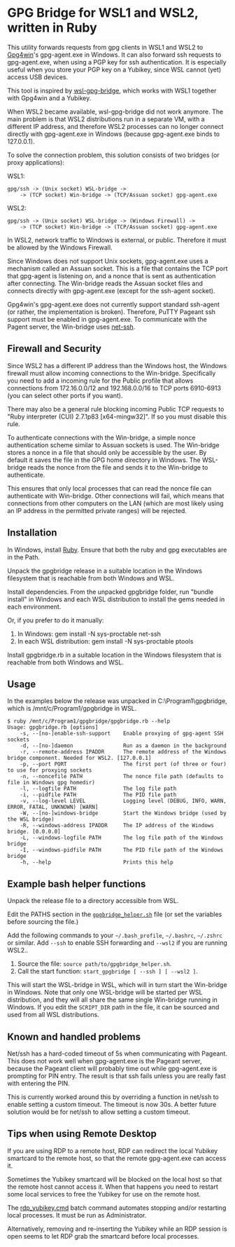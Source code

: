 # GPG Bridge for WSL1 and WSL2, written in Ruby

This utility forwards requests from gpg clients in WSL1 and WSL2 to
[Gpg4win](https://gpg4win.org/)'s gpg-agent.exe in Windows. It can also
forward ssh requests to gpg-agent.exe, when using a PGP key for ssh
authentication. It is especially useful when you store your PGP key on a
Yubikey, since WSL cannot (yet) access USB devices.

This tool is inspired by
[wsl-gpg-bridge](https://github.com/Riebart/wsl-gpg-bridge), which works
with WSL1 together with Gpg4win and a Yubikey.

When WSL2 became available, wsl-gpg-bridge did not work anymore. The main
problem is that WSL2 distributions run in a separate VM, with a different
IP address, and therefore WSL2 processes can no longer connect directly
with gpg-agent.exe in Windows (because gpg-agent.exe binds to 127.0.0.1).

To solve the connection problem, this solution consists of two bridges (or
proxy applications):

WSL1:

```
gpg/ssh -> (Unix socket) WSL-bridge ->
    -> (TCP socket) Win-bridge -> (TCP/Assuan socket) gpg-agent.exe
```

WSL2:

```
gpg/ssh -> (Unix socket) WSL-bridge -> (Windows Firewall) ->
    -> (TCP socket) Win-bridge -> (TCP/Assuan socket) gpg-agent.exe
```

In WSL2, network traffic to Windows is external, or public. Therefore it
must be allowed by the Windows Firewall.

Since Windows does not support Unix sockets, gpg-agent.exe uses a mechanism
called an Assuan socket. This is a file that contains the TCP port that
gpg-agent is listening on, and a nonce that is sent as authentication after
connecting. The Win-bridge reads the Assuan socket files and connects
directly with gpg-agent.exe (except for the ssh-agent socket).

Gpg4win's gpg-agent.exe does not currently support standard ssh-agent (or
rather, the implementation is broken). Therefore, PuTTY Pageant ssh support
must be enabled in gpg-agent.exe. To communicate with the Pagent server,
the Win-bridge uses [net-ssh](https://github.com/net-ssh/net-ssh).

## Firewall and Security

Since WSL2 has a different IP address than the Windows host, the Windows
firewall must allow incoming connections to the Win-bridge. Specifically
you need to add a incoming rule for the Public profile that allows
connections from 172.16.0.0/12 and 192.168.0.0/16 to TCP ports 6910-6913
(you can select other ports if you want).

There may also be a general rule blocking incoming Public TCP requests to
"Ruby interpreter (CUI) 2.7.1p83 [x64-mingw32]". If so you must disable
this rule.

To authenticate connections with the Win-bridge, a simple nonce
authentication scheme similar to Assuan sockets is used. The Win-bridge
stores a nonce in a file that should only be accessible by the user. By
default it saves the file in the GPG home directory in Windows. The
WSL-bridge reads the nonce from the file and sends it to the Win-bridge to
authenticate.

This ensures that only local processes that can read the nonce file can
authenticate with Win-bridge. Other connections will fail, which means that
connections from other computers on the LAN (which are most likely using an
IP address in the permitted private ranges) will be rejected.

## Installation

In Windows, install [Ruby](https://rubyinstaller.org/downloads/). Ensure
that both the ruby and gpg executables are in the Path.

Unpack the gpgbridge release in a suitable location in the Windows
filesystem that is reachable from both Windows and WSL.

Install dependencies. From the unpacked gpgbridge folder, run "bundle
install" in Windows and each WSL distribution to install the gems needed in
each environment.

Or, if you prefer to do it manually:

1. In Windows: gem install -N sys-proctable net-ssh
2. In each WSL distribution: gem install -N sys-proctable ptools

Install gpgbridge.rb in a suitable location in the Windows filesystem that
is reachable from both Windows and WSL.

## Usage

In the examples below the release was unpacked in C:\Program1\gpgbridge,
which is /mnt/c/Program1/gpgbridge in WSL.

```
$ ruby /mnt/c/Program1/gpgbridge/gpgbridge.rb --help
Usage: gpgbridge.rb [options]
    -s, --[no-]enable-ssh-support    Enable proxying of gpg-agent SSH sockets
    -d, --[no-]daemon                Run as a daemon in the background
    -r, --remote-address IPADDR      The remote address of the Windows bridge component. Needed for WSL2. [127.0.0.1]
    -p, --port PORT                  The first port (of three or four) to use for proxying sockets
    -n, --noncefile PATH             The nonce file path (defaults to file in Windows gpg homedir)
    -l, --logfile PATH               The log file path
    -i, --pidfile PATH               The PID file path
    -v, --log-level LEVEL            Logging level (DEBUG, INFO, WARN, ERROR, FATAL, UNKNOWN) [WARN]
    -W, --[no-]windows-bridge        Start the Windows bridge (used by the WSL bridge)
    -R, --windows-address IPADDR     The IP address of the Windows bridge. [0.0.0.0]
    -L, --windows-logfile PATH       The log file path of the Windows bridge
    -I, --windows-pidfile PATH       The PID file path of the Windows bridge
    -h, --help                       Prints this help
```

## Example bash helper functions

Unpack the release file to a directory accessible from WSL.

Edit the PATHS section in the [`gpgbridge_helper.sh`](gpgbridge_helper.sh)
file (or set the variables before sourcing the file.)

Add the following commands to your `~/.bash_profile`, `~/.bashrc`,
`~/.zshrc` or similar. Add `--ssh` to enable SSH forwarding and `--wsl2` if
you are running WSL2..

  1. Source the file: `source path/to/gpgbridge_helper.sh`.
  2. Call the start function: `start_gpgbridge [ --ssh ] [ --wsl2 ]`.

This will start the WSL-bridge in WSL, which will in turn start the
Win-bridge in Windows. Note that only one WSL-bridge will be started per
WSL distribution, and they will all share the same single Win-bridge
running in Windows. If you edit the `SCRIPT_DIR` path in the file, it can
be sourced and used from all WSL distributions.

## Known and handled problems

Net/ssh has a hard-coded timeout of 5s when communicating with Pageant.
This does not work well when gpg-agent.exe is the Pageant server, because
the Pageant client will probably time out while gpg-agent.exe is prompting
for PIN entry. The result is that ssh fails unless you are really fast with
entering the PIN.

This is currently worked around this by overriding a function in net/ssh to
enable setting a custom timeout. The timeout is now 30s. A better future
solution would be for net/ssh to allow setting a custom timeout.

## Tips when using Remote Desktop

If you are using RDP to a remote host, RDP can redirect the local Yubikey
smartcard to the remote host, so that the remote gpg-agent.exe can access
it.

Sometimes the Yubikey smartcard will be blocked on the local host so that
the remote host cannot access it. When that happens you need to restart
some local services to free the Yubikey for use on the remote host.

The [rdp_yubikey.cmd](utils/rdp_yubikey.cmd) batch command automates
stopping and/or restarting local processes. It must be run as
Administrator.

Alternatively, removing and re-inserting the Yubikey while an RDP session
is open seems to let RDP grab the smartcard before local processes.
